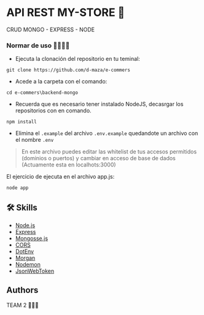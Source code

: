 #  API REST MY-STORE 🍻

CRUD MONGO - EXPRESS - NODE


### Normar de uso 🤜🏼🤛🏼

- Ejecuta la clonación del repositorio en tu teminal:

``git clone https://github.com/d-maza/e-commers``



- Acede a la carpeta con el comando:

`cd e-commers\backend-mongo`


- Recuerda que es necesario tener instalado NodeJS, decasrgar los repositorios con en comando.

 `npm install `


- Elimina el `.example` del archivo `.env.example` quedandote un archivo con el nombre `.env`


> En este archivo puedes editar las whitelist de tus accesos permitidos (dominios o puertos) y cambiar en acceso de base de dados (Actuamente esta en localhots:3000)

El ejercicio de ejecuta en el archivo app.js:

 `node app`



## 🛠 Skills

- [Node.js](https://nodejs.org/es/)
- [Express](http://expressjs.com/)
- [Mongosse.js](https://mongoosejs.com/)
- [CORS](http://expressjs.com/)
- [DotEnv](https://www.npmjs.com/package/dotenv)
- [Morgan](https://www.npmjs.com/package/morgan)
- [Nodemon](https://nodemon.io/)
- [JsonWebToken](https://www.npmjs.com/package/jsonwebtoken)


## Authors

TEAM 2 🍻💪🏼


